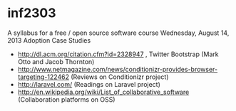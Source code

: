 inf2303
=======

A syllabus for a free / open source software course
Wednesday, August 14, 2013
Adoption Case Studies
-	http://dl.acm.org/citation.cfm?id=2328947 , Twitter Bootstrap (Mark Otto and Jacob Thornton)
-	http://www.netmagazine.com/news/conditionizr-provides-browser-targeting-122462  (Reviews on Conditionizr project) 
-	http://laravel.com/ (Readings on Laravel project)
-	http://en.wikipedia.org/wiki/List_of_collaborative_software (Collaboration platforms on OSS) 

